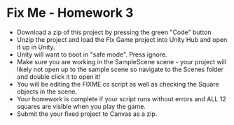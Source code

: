# Fix Me - Homework 3
- Download a zip of this project by pressing the green "Code" button
- Unzip the project and load the Fix Game project into Unity Hub and open it up in Unity. 
- Unity will want to boot in "safe mode". Press ignore.
- Make sure you are working in the SampleScene scene - your project will likely not open up to the sample scene so navigate to the Scenes folder and double click it to open it!
- You will be editing the FIXME.cs script as well as checking the Square objects in the scene. 
- Your homework is complete if your script runs without errors and ALL 12 squares are visible when you play the game.
- Submit the your fixed project to Canvas as a zip.
